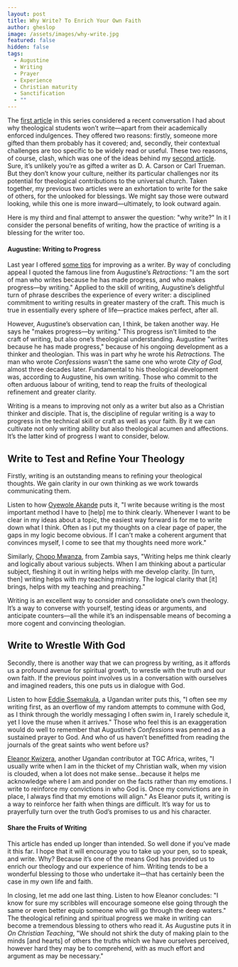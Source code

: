 ```yaml
---
layout: post
title: Why Write? To Enrich Your Own Faith
author: gheslop
image: /assets/images/why-write.jpg
featured: false
hidden: false
tags:
  - Augustine
  - Writing
  - Prayer
  - Experience
  - Christian maturity
  - Sanctification
  - ""
---
```

The [first article](https://rekindle.co.za/content/2024-10-22-why-write) in this series considered a recent conversation I had about why theological students won’t write—apart from their academically enforced indulgences. They offered two reasons: firstly, someone more gifted than them probably has it covered; and, secondly, their contextual challenges are too specific to be widely read or useful. These two reasons, of course, clash, which was one of the ideas behind my [second article](https://rekindle.co.za/content/2024-10-31-why-write). Sure, it’s unlikely you’re as gifted a writer as D. A. Carson or Carl Trueman. But they don’t know your culture, neither its particular challenges nor its potential for theological contributions to the universal church. Taken together, my previous two articles were an exhortation to write for the sake of others, for the unlooked for blessings. We might say those were outward looking, while this one is more inward—ultimately, to look outward again. 

Here is my third and final attempt to answer the question: "why write?" In it I consider the personal benefits of writing, how the practice of writing is a blessing for the writer too.

#### Augustine: Writing to Progress

Last year I offered [some tips](https://rekindle.co.za/content/2023-11-02-a-guide-to-writing-for-those-who-cant-write-good) for improving as a writer. By way of concluding appeal I quoted the famous line from Augustine’s *Retractions:* "I am the sort of man who writes because he has made progress, and who makes progress—by writing." Applied to the skill of writing, Augustine’s delightful turn of phrase describes the experience of every writer: a disciplined commitment to writing results in greater mastery of the craft. This much is true in essentially every sphere of life—practice makes perfect, after all.

However, Augustine’s observation can, I think, be taken another way. He says he "makes progress—by writing." This progress isn’t limited to the craft of writing, but also one’s theological understanding. Augustine "writes because he has made progress," because of his ongoing development as a thinker and theologian. This was in part why he wrote his *Retractions.* The man who wrote *Confessions* wasn’t the same one who wrote *City of God,* almost three decades later. Fundamental to his theological development was, according to Augustine, his own writing. Those who commit to the often arduous labour of writing, tend to reap the fruits of theological refinement and greater clarity.

Writing is a means to improving not only as a writer but also as a Christian thinker and disciple. That is, the discipline of regular writing is a way to progress in the technical skill or craft as well as your faith. By it we can cultivate not only writing ability but also theological acumen and affections. It’s the latter kind of progress I want to consider, below.

## Write to Test and Refine Your Theology

Firstly, writing is an outstanding means to refining your theological thoughts. We gain clarity in our own thinking as we work towards communicating them.

Listen to how [Oyewole Akande](https://africa.thegospelcoalition.org/profile/oyewole-akande) puts it, "I write because writing is the most important method I have to \[help] me to think clearly. Whenever I want to be clear in my ideas about a topic, the easiest way forward is for me to write down what I think. Often as I put my thoughts on a clear page of paper, the gaps in my logic become obvious. If I can't make a coherent argument that convinces myself, I come to see that my thoughts need more work."

Similarly, [Chopo Mwanza](https://www.chopomwanza.com), from Zambia says, "Writing helps me think clearly and logically about various subjects. When I am thinking about a particular subject, fleshing it out in writing helps with me develop clarity. \[In turn, then] writing helps with my teaching ministry. The logical clarity that \[it] brings, helps with my teaching and preaching."

Writing is an excellent way to consider and consolidate one’s own theology. It’s a way to converse with yourself, testing ideas or arguments, and anticipate counters—all the while it’s an indispensable means of becoming a more cogent and convincing theologian. 

## Write to Wrestle With God

Secondly, there is another way that we can progress by writing, as it affords us a profound avenue for spiritual growth, to wrestle with the truth and our own faith. If the previous point involves us in a conversation with ourselves and imagined readers, this one puts us in dialogue with God.

Listen to how [Eddie Ssemakula](https://muleefu.com), a Ugandan writer puts this, "I often see my writing first, as an overflow of my random attempts to commune with God, as I think through the worldly messaging I often swim in, I rarely schedule it, yet I love the muse when it arrives." Those who feel this is an exaggeration would do well to remember that Augustine’s *Confessions* was penned as a sustained prayer to God. And who of us haven’t benefitted from reading the journals of the great saints who went before us?

[Eleanor Kwizera](https://africa.thegospelcoalition.org/profile/eleanor-kwizera), another Ugandan contributor at TGC Africa, writes, "I usually write when I am in the thicket of my Christian walk, when my vision is clouded, when a lot does not make sense…because it helps me acknowledge where I am and ponder on the facts rather than my emotions. I write to reinforce my convictions in who God is. Once my convictions are in place, I always find that my emotions will align." As Eleanor puts it, writing is a way to reinforce her faith when things are difficult. It’s way for us to prayerfully turn over the truth God’s promises to us and his character.

#### Share the Fruits of Writing

This article has ended up longer than intended. So well done if you’ve made it this far. I hope that it will encourage you to take up your pen, so to speak, and write. Why? Because it’s one of the means God has provided us to enrich our theology and our experience of him. Writing tends to be a wonderful blessing to those who undertake it—that has certainly been the case in my own life and faith.

In closing, let me add one last thing. Listen to how Eleanor concludes: "I know for sure my scribbles will encourage someone else going through the same or even better equip someone who will go through the deep waters." The theological refining and spiritual progress we make in writing can become a tremendous blessing to others who read it. As Augustine puts it in *On Christian Teaching*, "We should not shirk the duty of making plain to the minds \[and hearts] of others the truths which we have ourselves perceived, however hard they may be to comprehend, with as much effort and argument as may be necessary."